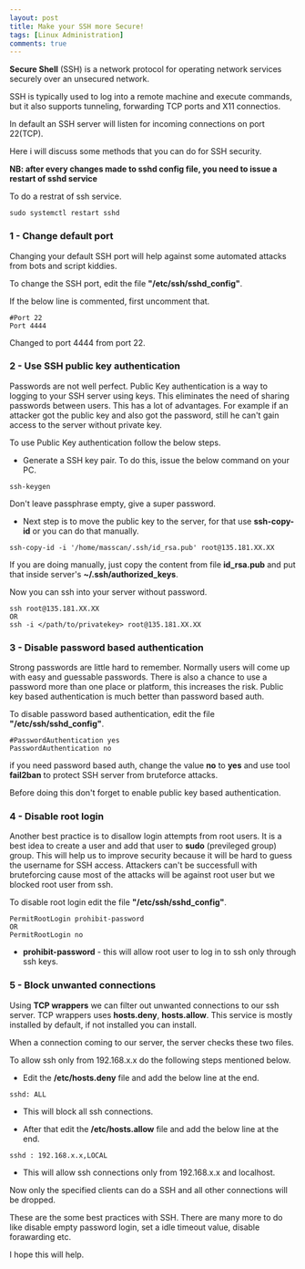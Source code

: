 ```yaml
---
layout: post
title: Make your SSH more Secure!
tags: [Linux Administration]
comments: true
---
```


**Secure Shell** (SSH) is a network protocol for operating network services securely over an unsecured network. 

SSH is typically used to log into a remote machine and execute commands, but it also supports tunneling, forwarding TCP ports and X11 connectios.

In default an SSH server will listen for incoming connections on port 22(TCP).

Here i will discuss some methods that you can do for SSH security.

**NB: after every changes made to sshd config file, you need to issue a restart of sshd service**

To do a restrat of ssh service.

~~~
sudo systemctl restart sshd
~~~


### 1 - Change default port

Changing your default SSH port will help against some automated attacks from bots and script kiddies.

To change the SSH port, edit the file **"/etc/ssh/sshd_config"**. 

If the below line is commented, first uncomment that.

~~~
#Port 22
Port 4444
~~~

Changed to port 4444 from port 22.


### 2 - Use SSH public key authentication

Passwords are not well perfect. Public Key authentication is a way to logging to your SSH server using keys. This eliminates the need of sharing passwords between users. This has a lot of advantages. For example if an attacker got the public key and also got the password, still he can't gain access to the server without private key.

To use Public Key authentication follow the below steps.

 * Generate a SSH key pair. To do this, issue the below command on your PC.
 
 ~~~
 ssh-keygen
 ~~~
 
 Don't leave passphrase empty, give a super password.

* Next step is to move the public key to the server, for that use **ssh-copy-id** or you can do that manually.

~~~
ssh-copy-id -i '/home/masscan/.ssh/id_rsa.pub' root@135.181.XX.XX
~~~

If you are doing manually, just copy the content from file **id_rsa.pub** and put that inside server's **~/.ssh/authorized_keys**.

Now you can ssh into your server without password.

~~~
ssh root@135.181.XX.XX
OR
ssh -i </path/to/privatekey> root@135.181.XX.XX
~~~


### 3 - Disable password based authentication

Strong passwords are little hard to remember. Normally users will come up with easy and guessable passwords. There is also a chance to use a password more than one place or platform, this increases the risk. Public key based authentication is much better than password based auth.

To disable password based authentication, edit the file **"/etc/ssh/sshd_config"**. 

~~~
#PasswordAuthentication yes
PasswordAuthentication no
~~~
if you need password based auth, change the value **no** to **yes** and use tool **fail2ban** to protect SSH server from bruteforce attacks.

Before doing this don't forget to enable public key based authentication.


### 4 - Disable root login

Another best practice is to disallow login attempts from root users. It is a best idea to create a user and add that user to **sudo** (previleged group) group.
This will help us to improve security because it will be hard to guess the username for SSH access. Attackers can't be successfull with bruteforcing cause most of the attacks will be against root user but we blocked root user from ssh.

To disable root login edit the file **"/etc/ssh/sshd_config"**. 

~~~
PermitRootLogin prohibit-password
OR
PermitRootLogin no
~~~
* **prohibit-password** - this will allow root user to log in to ssh only through ssh keys.


### 5 - Block unwanted connections

Using **TCP wrappers** we can filter out unwanted connections to our ssh server. TCP wrappers uses **hosts.deny**, **hosts.allow**. This service is mostly installed by default, if not installed you can install.

When a connection coming to our server, the server checks these two files.

To allow ssh only from 192.168.x.x do the following steps mentioned below.

* Edit the **/etc/hosts.deny** file and add the below line at the end.

~~~
sshd: ALL
~~~

* This will block all ssh connections.

* After that edit the **/etc/hosts.allow** file and add the below line at the end.

~~~
sshd : 192.168.x.x,LOCAL
~~~

* This will allow ssh connections only from 192.168.x.x and localhost.

Now only the specified clients can do a SSH and all other connections will be dropped.

These are the some best practices with SSH. There are many more to do like disable empty password login, set a idle timeout value, disable forawarding etc.

I hope this will help.
